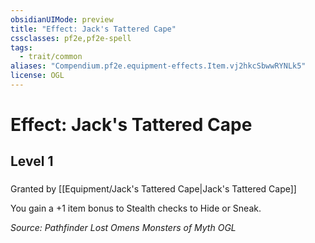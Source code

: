 ```yaml
---
obsidianUIMode: preview
title: "Effect: Jack's Tattered Cape"
cssclasses: pf2e,pf2e-spell
tags:
  - trait/common
aliases: "Compendium.pf2e.equipment-effects.Item.vj2hkcSbwwRYNLk5"
license: OGL
---
```

# Effect: Jack's Tattered Cape
## Level 1
### 






Granted by [[Equipment/Jack's Tattered Cape|Jack's Tattered Cape]]

You gain a +1 item bonus to Stealth checks to Hide or Sneak.

*Source: Pathfinder Lost Omens Monsters of Myth*
*OGL*